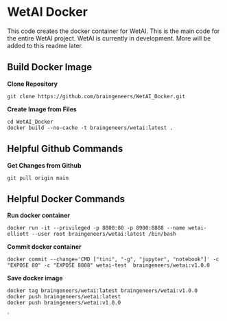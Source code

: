# WetAI Docker

This code creates the docker container for WetAI. This is the main code for the entire WetAI project. WetAI is currently in development. More will be added to this readme later.

## Build Docker Image
**Clone Repository**

`git clone https://github.com/braingeneers/WetAI_Docker.git`

**Create Image from Files**
```
cd WetAI_Docker
docker build --no-cache -t braingeneers/wetai:latest .  
```

## Helpful Github Commands
**Get Changes from Github**

`git pull origin main`

## Helpful Docker Commands
**Run docker container**

`docker run -it --privileged -p 8800:80 -p 8900:8888 --name wetai-elliott --user root braingeneers/wetai:latest /bin/bash `

**Commit docker container**

`docker commit --change='CMD ["tini", "-g", "jupyter", "notebook"]' -c "EXPOSE 80" -c "EXPOSE 8888" wetai-test  braingeneers/wetai:v1.0.0`

**Save docker image**
```
docker tag braingeneers/wetai:latest braingeneers/wetai:v1.0.0
docker push braingeneers/wetai:latest
docker push braingeneers/wetai:v1.0.0
```
`
